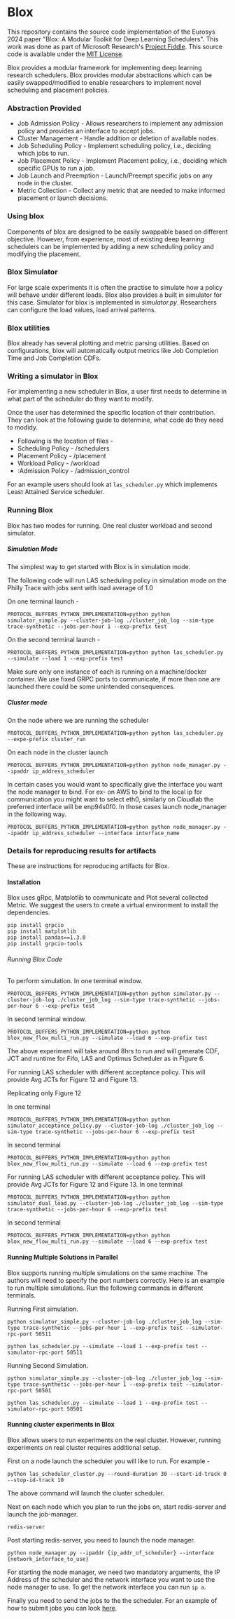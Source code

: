 # Blox
This repository contains the source code implementation of the Eurosys 2024 paper "Blox: A Modular Toolkit for Deep Learning Schedulers". This work was done as part of Microsoft Research's [Project Fiddle](https://https://aka.ms/msr-fiddle). This source code is available under the [MIT License](LICENSE.txt).

Blox provides a modular framework for implementing deep learning research schedulers. Blox provides modular abstractions which can be easily swapped/modified to enable researchers to implement novel scheduling and placement policies.

### Abstraction Provided
* Job Admission Policy - Allows researchers to implement any admission policy and provides an interface to accept jobs.
* Cluster Management - Handle addition or deletion of available nodes.
* Job Scheduling Policy - Implement scheduling policy, i.e., deciding which jobs to run.
* Job Placement Policy - Implement Placement policy, i.e., deciding which specific GPUs to run a job.
* Job Launch and Preemption - Launch/Preempt specific jobs on any node in the cluster.
* Metric Collection - Collect any metric that are needed to make informed placement or launch decisions.

### Using blox

Components of blox are designed to be easily swappable based on different objective. However, from experience, most of existing deep learning schedulers can be implemented by adding a new scheduling policy and modifying the placement.


### Blox Simulator 

For large scale experiments it is often the practise to simulate how a policy will behave under different loads. Blox also provides a built in simulator for this case. 
Simulator for blox is implemented in _simulator.py_. Researchers can configure the load values, load arrival patterns.


### Blox utilities

Blox already has several plotting and metric parsing utilities. Based on configurations, blox will automatically output metrics like Job Completion Time and Job Completion CDFs. 

### Writing a simulator in Blox

For implementing a new scheduler in Blox, a user first needs to determine in what part of the scheduler do they want to modify. 

Once the user has determined the specific location of their contribution. They can look at the following guide to determine, what code do they need to modidy. 
- Following is the location of files - 
- Scheduling Policy - /schedulers
- Placement Policy - /placement
- Workload Policy - /workload
- :Admission Policy - /admission_control


For an example users should look at `las_scheduler.py` which implements Least Attained Service scheduler.

### Running Blox

Blox has two modes for running. One real cluster workload and second simulator. 

##### Simulation Mode

The simplest way to get started with Blox is in simulation mode. 

The following code will run LAS scheduling policy in simulation mode on the Philly Trace with jobs sent with load average of 1.0

On one terminal launch - 

```
PROTOCOL_BUFFERS_PYTHON_IMPLEMENTATION=python python simulator_simple.py --cluster-job-log ./cluster_job_log --sim-type trace-synthetic --jobs-per-hour 1 --exp-prefix test
```

On the second terminal launch - 

```
PROTOCOL_BUFFERS_PYTHON_IMPLEMENTATION=python python las_scheduler.py --simulate --load 1 --exp-prefix test

```

Make sure only one instance of each is running on a machine/docker container. We use fixed GRPC ports to communicate, if more than one are launched there could be some unintended consequences.


##### Cluster mode
On the node where we are running the scheduler

```
PROTOCOL_BUFFERS_PYTHON_IMPLEMENTATION=python python las_scheduler.py --expe-prefix cluster_run
```

On each node in the cluster launch 
```
PROTOCOL_BUFFERS_PYTHON_IMPLEMENTATION=python python node_manager.py --ipaddr ip_address_scheduler
 ```
In certain cases you would want to specifically give the interface you want the node manager to bind. For ex- on AWS to bind to the local ip for communication you might want to select eth0, similarly on Cloudlab the preferred interface will be enp94s0f0.
In those cases launch node_manager in the following way. 

```
PROTOCOL_BUFFERS_PYTHON_IMPLEMENTATION=python python node_manager.py --ipaddr ip_address_scheduler --interface interface_name
```


### Details for reproducing results for artifacts
These are instructions for reproducing artifacts for Blox.
#### Installation 
Blox uses gRpc, Matplotlib to communicate and Plot several collected Metric. 
We suggest the users to create a virtual environment to install the dependencies.
```
pip install grpcio
pip install matplotlib
pip install pandas==1.3.0
pip install grpcio-tools
```

###### Running Blox Code
To perform simulation.
In one terminal window.
```
PROTOCOL_BUFFERS_PYTHON_IMPLEMENTATION=python python simulator.py --cluster-job-log ./cluster_job_log --sim-type trace-synthetic --jobs-per-hour 6 --exp-prefix test
```
In second terminal window. 
```
PROTOCOL_BUFFERS_PYTHON_IMPLEMENTATION=python python blox_new_flow_multi_run.py --simulate --load 6 --exp-prefix test
```
The above experiment will take around 8hrs to run and will generate CDF, JCT and runtime for Fifo, LAS and Optimus Scheduler as in Figure 6. 


For running LAS scheduler with different acceptance policy. This will provide Avg JCTs for Figure 12 and Figure 13.



Replicating only Figure 12

In one terminal 
```
PROTOCOL_BUFFERS_PYTHON_IMPLEMENTATION=python python simulator_acceptance_policy.py --cluster-job-log ./cluster_job_log --sim-type trace-synthetic --jobs-per-hour 6 --exp-prefix test
```
In second terminal 
```
PROTOCOL_BUFFERS_PYTHON_IMPLEMENTATION=python python blox_new_flow_multi_run.py --simulate --load 6 --exp-prefix test
```



For running LAS scheduler with different acceptance policy. This will provide Avg JCTs for Figure 12 and Figure 13.
In one terminal 
```
PROTOCOL_BUFFERS_PYTHON_IMPLEMENTATION=python python simulator_dual_load.py --cluster-job-log ./cluster_job_log --sim-type trace-synthetic --jobs-per-hour 6 --exp-prefix test
```
In second terminal 
```
PROTOCOL_BUFFERS_PYTHON_IMPLEMENTATION=python python blox_new_flow_multi_run.py --simulate --load 6 --exp-prefix test
```


#### Running Multiple Solutions in Parallel 
Blox supports running multiple simulations on the same machine. The authors will need to specify the port numbers correctly. 
Here is an example to run multiple simulations. Run the following commands in different terminals. 

Running First simulation.
```
python simulator_simple.py --cluster-job-log ./cluster_job_log --sim-type trace-synthetic --jobs-per-hour 1 --exp-prefix test --simulator-rpc-port 50511
```
```
python las_scheduler.py --simulate --load 1 --exp-prefix test --simulator-rpc-port 50511
```

Running Second Simulation.
```
python simulator_simple.py --cluster-job-log ./cluster_job_log --sim-type trace-synthetic --jobs-per-hour 1 --exp-prefix test --simulator-rpc-port 50501
```
```
python las_scheduler.py --simulate --load 1 --exp-prefix test --simulator-rpc-port 50501
```
#### Running cluster experiments in Blox
Blox allows users to run experiments on the real cluster. However, running experiments on real cluster requires additional setup.

First on a node launch the scheduler you will like to run. For example - 
```
python las_scheduler_cluster.py --round-duration 30 --start-id-track 0 --stop-id-track 10
```
The above command will launch the cluster scheduler. 

Next on each node which you plan to run the jobs on, start redis-server and launch the job-manager.
```
redis-server
```
Post starting redis-server, you need to launch the node manager.

```
python node_manager.py --ipaddr {ip_addr_of_scheduler} --interface {network_interface_to_use}
```
For starting the node manager, we need two mandatory arguments, the IP Address of the scheduler and the network interface you want to use the node manager to use. 
To get the network interface you can run `ip a`.

Finally you need to send the jobs to the the scheduler. For an example of how to submit jobs you can look [here](https://github.com/msr-fiddle/blox/blob/main/blox/deployment/job_submit_script.py).
